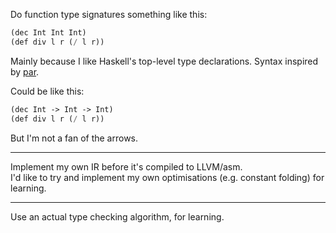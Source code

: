 Do function type signatures something like this:
```lisp
(dec Int Int Int)
(def div l r (/ l r))
```
Mainly because I like Haskell's top-level type declarations.
Syntax inspired by [par](https://github.com/faiface/par-lang).

Could be like this:
```lisp
(dec Int -> Int -> Int)
(def div l r (/ l r))
```
But I'm not a fan of the arrows.

---------

Implement my own IR before it's compiled to LLVM/asm.\
I'd like to try and implement my own optimisations (e.g. constant folding) for learning.

--------

Use an actual type checking algorithm, for learning.
